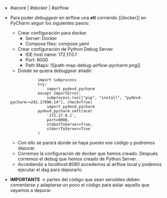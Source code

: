 - #aicore | #docker | #airflow

- Para poder *debuggear* en airflow una **etl** corriendo [[docker]] en PyCharm seguir los siguientes pasos:
	- Crear configuración para docker.
		- Server: Docker
		- Compose files: compose.yaml
	- Crear configuración de Python Debug Server.
		- IDE host name: 172.17.0.1
		- Port: 9000
		- Path Maps: 
		![[path-map-debug-airflow-pycharm.png]]
	- Donde se quiera *debuggear* añadir:
	```
				import subprocess  
				try:
					import pydevd_pycharm    
				except ImportError:    
				    subprocess.run(["pip", "install", "pydevd-pycharm~=241.17890.14"], check=True)    
				    import pydevd_pycharm    
				pydevd_pycharm.settrace(    
				    '172.17.0.1',    
				    port=9000,    
				    stdoutToServer=True,    
				    stderrToServer=True    
				)
	```
	-  Con ello se parará donde se haya puesto ese código y podremos depurar.
	- Corremos la configuración de docker que hemos creado. Después corremos el debug que hemos creado de Python Server.
	- Accediendo a *localhost:8080* accedemos al airflow local y podemos ejecutar el dag para depurarlo.
- **IMPORTANTE** -> partes del código que sean sensibles deben comentarse y adaptarse un poco el código para aislar aquello que vayamos a depurar.